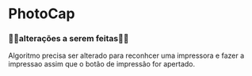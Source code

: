 # PhotoCap

### 🚧🚧alterações a serem feitas🚧🚧

Algoritmo precisa ser alterado para reconhcer uma impressora e fazer a impressao assim que o botão de impressão for apertado. 
